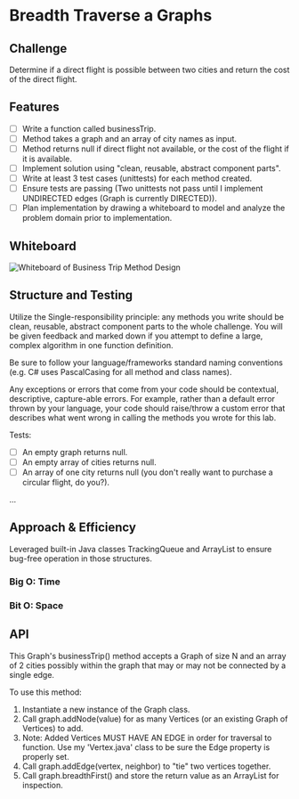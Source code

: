 # Breadth Traverse a Graphs

## Challenge

Determine if a direct flight is possible between two cities and return the cost of the direct flight.

## Features

- [ ] Write a function called businessTrip.
- [ ] Method takes a graph and an array of city names as input.
- [ ] Method returns null if direct flight not available, or the cost of the flight if it is available.
- [ ] Implement solution using "clean, reusable, abstract component parts".
- [ ] Write at least 3 test cases (unittests) for each method created.
- [ ] Ensure tests are passing (Two unittests not pass until I implement UNDIRECTED edges (Graph is currently DIRECTED)).
- [ ] Plan implementation by drawing a whiteboard to model and analyze the problem domain prior to implementation.

## Whiteboard

![Whiteboard of Business Trip Method Design]()

## Structure and Testing

Utilize the Single-responsibility principle: any methods you write should be clean, reusable, abstract component parts to the whole challenge. You will be given feedback and marked down if you attempt to define a large, complex algorithm in one function definition.

Be sure to follow your language/frameworks standard naming conventions (e.g. C# uses PascalCasing for all method and class names).

Any exceptions or errors that come from your code should be contextual, descriptive, capture-able errors. For example, rather than a default error thrown by your language, your code should raise/throw a custom error that describes what went wrong in calling the methods you wrote for this lab.

Tests:

- [ ] An empty graph returns null.
- [ ] An empty array of cities returns null.
- [ ] An array of one city returns null (you don't really want to purchase a circular flight, do you?).

...

## Approach & Efficiency
<!-- What approach did you take? Why? What is the Big O space/time for this approach? -->



Leveraged built-in Java classes TrackingQueue<E> and ArrayList<T> to ensure bug-free operation in those structures.

### Big O: Time


### Bit O: Space


## API
<!-- Description of each method publicly available in your Graph -->

This Graph's businessTrip() method accepts a Graph of size N and an array of 2 cities possibly within the graph that
may or may not be connected by a single edge.


To use this method:

1. Instantiate a new instance of the Graph class.
2. Call graph.addNode(value) for as many Vertices (or an existing Graph of Vertices) to add.
3. Note: Added Vertices MUST HAVE AN EDGE in order for traversal to function. Use my 'Vertex.java' class to be sure the Edge property is properly set.
4. Call graph.addEdge(vertex, neighbor) to "tie" two vertices together.
5. Call graph.breadthFirst() and store the return value as an ArrayList<Vertex> for inspection.
